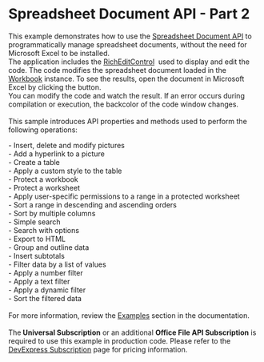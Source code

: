 # Spreadsheet Document API - Part 2


This example demonstrates how to use the <a href="https://documentation.devexpress.com/OfficeFileAPI/14912/Spreadsheet-Document-API">Spreadsheet Document API</a> to programmatically manage spreadsheet documents, without the need for Microsoft Excel to be installed.<br>The application includes the <a href="https://documentation.devexpress.com/#WindowsForms/CustomDocument6975">RichEditControl</a>  used to display and edit the code. The code modifies the spreadsheet document loaded in the <a href="https://documentation.devexpress.com/OfficeFileAPI/DevExpress.Spreadsheet.Workbook.class">Workbook</a> instance. To see the results, open the document in Microsoft Excel by clicking the button.<br>You can modify the code and watch the result. If an error occurs during compilation or execution, the backcolor of the code window changes.<br><br>This sample introduces API properties and methods used to perform the following operations:<br>
<p>- Insert, delete and modify pictures<br>- Add a hyperlink to a picture<br>- Create a table<br>- Apply a custom style to the table<br>- Protect a workbook<br>- Protect a worksheet<br>- Apply user-specific permissions to a range in a protected worksheet<br>- Sort a range in descending and ascending orders<br>- Sort by multiple columns<br>- Simple search<br>- Search with options <br>- Export to HTML<br>- Group and outline data<br>- Insert subtotals<br>- Filter data by a list of values<br>- Apply a number filter<br>- Apply a text filter <br>- Apply a dynamic filter<br>- Sort the filtered data<br><br>For more information, review the <a href="https://documentation.devexpress.com/OfficeFileAPI/12074/Spreadsheet-Document-API/Examples"><u>Examples</u></a> section in the documentation.<br><br>The<strong> Universal Subscription</strong> or an additional <strong>Office File API Subscription</strong> is required to use this example in production code. Please refer to the <a href="https://www.devexpress.com/Buy/NET/">DevExpress Subscription</a> page for pricing information.</p>
<br/>


